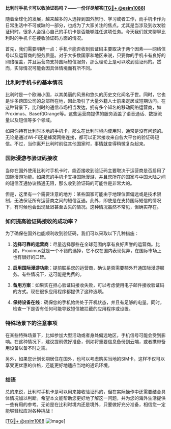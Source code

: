 **比利时手机卡可以收验证码吗？——一份详尽解答[[TG💪+ @esim1088](https://t.me/s/esim1088)]**

随着全球化的发展，越来越多的人选择到国外旅行、学习或者工作，而手机卡作为日常生活中不可或缺的一部分，也成为了大家关注的焦点。尤其是当涉及到收发验证码时，很多人会担心自己的手机卡是否能够胜任这项任务。今天我们就来聊聊比利时的手机卡在接收验证码方面的情况。

首先，我们需要明确一点：手机卡能否收到验证码主要取决于两个因素——网络信号以及运营商的服务质量。对于大多数国家和地区来说，只要你的手机卡有良好的网络覆盖，并且运营商支持国际短信服务，那么理论上是可以收到验证码的。然而，实际情况可能会因具体情境而有所不同。

### 比利时手机卡的基本情况

比利时是一个欧洲小国，以其美丽的风景和悠久的历史文化闻名于世。同时，它也是许多跨国公司的总部所在地，因此吸引了大量外籍人士前来定居或短期访问。在这种背景下，比利时的通信市场相当发达，拥有多个知名的移动网络运营商，如Proximus、Base和Orange等。这些运营商提供的服务涵盖了语音通话、数据流量以及短信等多个领域。

如果你持有比利时本地的手机卡，那么在比利时境内使用时，通常是没有问题的。无论是通过Wi-Fi还是蜂窝网络连接，都可以正常接收来自各大平台的验证码短信。不过，当你离开比利时前往其他国家时，事情就变得稍微复杂起来。

### 国际漫游与验证码接收

当你在国外使用比利时手机卡时，能否接收到验证码主要取决于运营商是否启用了国际漫游功能。如果您的手机卡支持国际漫游，并且您所在的国家与中国大陆之间的短信互通协议畅通无阻，那么收到验证码的可能性是非常大的。

但是，这里有一个需要注意的地方：某些国家可能由于地理位置偏远或是技术限制，无法保证所有运营商之间的短信互通。此外，即使是在支持国际短信的情况下，有时候也会出现延迟甚至丢失的情况。这种情况虽然不常见，但确实存在。

### 如何提高验证码接收的成功率？

为了确保在国外也能顺利收到验证码，我们可以采取以下几种措施：

1. **选择可靠的运营商**：尽量选择那些在全球范围内享有良好声誉的运营商。比如，Proximus就是一个不错的选择，它不仅在国内表现优异，在国际市场上也有很好的口碑。
   
2. **启用国际漫游功能**：提前联系您的运营商，确认是否需要额外开通国际漫游服务。有些情况下，这可能是免费的。

3. **备用方案**：如果实在担心验证码接收失败，可以考虑使用电子邮件接收验证码的方式。现在很多应用程序都提供了这种选项。

4. **保持设备在线**：确保您的手机始终处于开机状态，并且有足够的电量。同时，检查一下是否有任何可能导致短信被拦截的应用程序或设置。

### 特殊场景下的注意事项

在某些特殊场景下，比如参加大型活动或者身处偏远地区，手机信号可能会受到影响。在这种情况下，建议提前做好准备，例如将重要信息备份到云端，或者携带备用设备以备不时之需。

另外，如果您计划长期居住在国外，也可以考虑购买当地的SIM卡。这样不仅可以享受更优惠的价格，还能更好地适应当地的通讯环境。

### 结语

总的来说，比利时手机卡是可以用来接收验证码的，但在实际操作中还需要结合具体情况加以判断。希望本文能帮助您更好地了解这一问题，并为您的海外生活提供一些有用的参考。无论是在比利时境内还是境外，只要做好充分准备，相信您一定能够轻松应对各种挑战！

[[TG💪+ @esim1088](https://t.me/s/esim1088) ![Image](https://i.postimg.cc/4NQfJmqS/Snipaste-2025-05-13-00-14-12.png)]